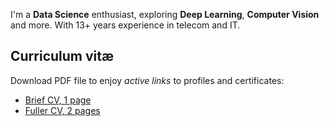 I'm a **Data Science** enthusiast, exploring **Deep Learning**, **Computer Vision** and more. With 13+ years experience in telecom and IT.

## Curriculum vitæ

Download PDF file to enjoy *active links* to profiles and certificates:

* [Brief CV, 1 page](cv.pdf)
* [Fuller CV, 2 pages](cv-full.pdf) 
